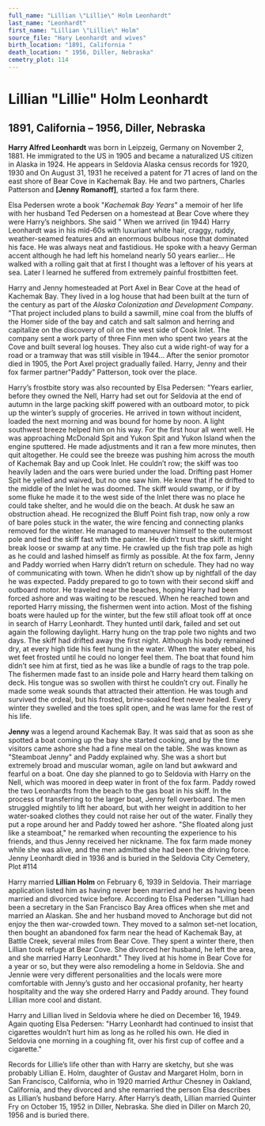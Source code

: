 ```yaml
---
full_name: "Lillian \"Lillie\" Holm Leonhardt"
last_name: "Leonhardt"
first_name: "Lillian \"Lillie\" Holm"
source_file: "Hary Leonhardt and wives"
birth_location: "1891, California "
death_location: " 1956, Diller, Nebraska"
cemetry_plot: 114
---
```

# Lillian "Lillie" Holm Leonhardt

## 1891, California – 1956, Diller, Nebraska

**Harry Alfred Leonhardt** was born in Leipzeig, Germany on November 2,
1881. He immigrated to the US in 1905 and became a naturalized US
citizen in Alaska in 1924. He appears in Seldovia Alaska census records
for 1920, 1930 and On August 31, 1931 he received a patent for 71 acres
of land on the east shore of Bear Cove in Kachemak Bay. He and two
partners, Charles Patterson and **\[Jenny Romanoff\]**, started a fox
farm there.

Elsa Pedersen wrote a book "*Kachemak Bay Years*" a memoir of her life
with her husband Ted Pedersen on a homestead at Bear Cove where they
were Harry’s neighbors. She said " When we arrived (in 1944) Harry
Leonhardt was in his mid-60s with luxuriant white hair, craggy, ruddy,
weather-seamed features and an enormous bulbous nose that dominated his
face. He was always neat and fastidious. He spoke with a heavy German
accent although he had left his homeland nearly 50 years earlier… He
walked with a rolling gait that at first I thought was a leftover of his
years at sea. Later I learned he suffered from extremely painful
frostbitten feet.

Harry and Jenny homesteaded at Port Axel in Bear Cove at the head of
Kachemak Bay. They lived in a log house that had been built at the turn
of the century as part of the *Alaska Colonization and Development
Company*. "That project included plans to build a sawmill, mine coal
from the bluffs of the Homer side of the bay and catch and salt salmon
and herring and capitalize on the discovery of oil on the west side of
Cook Inlet. The company sent a work party of three Finn men who spent
two years at the Cove and built several log houses. They also cut a wide
right-of way for a road or a tramway that was still visible in 1944…
After the senior promotor died in 1905, the Port Axel project gradually
failed. Harry, Jenny and their fox farmer partner"Paddy" Patterson, took
over the place.

Harry’s frostbite story was also recounted by Elsa Pedersen: "Years
earlier, before they owned the Nell, Harry had set out for Seldovia at
the end of autumn in the large packing skiff powered with an outboard
motor, to pick up the winter’s supply of groceries. He arrived in town
without incident, loaded the next morning and was bound for home by
noon. A light southwest breeze helped him on his way. For the first hour
all went well. He was approaching McDonald Spit and Yukon Spit and Yukon
Island when the engine sputtered. He made adjustments and it ran a few
more minutes, then quit altogether. He could see the breeze was pushing
him across the mouth of Kachemak Bay and up Cook Inlet. He couldn’t row;
the skiff was too heavily laden and the oars were buried under the load.
Drifting past Homer Spit he yelled and waived, but no one saw him. He
knew that if he drifted to the middle of the Inlet he was doomed. The
skiff would swamp, or if by some fluke he made it to the west side of
the Inlet there was no place he could take shelter, and he would die on
the beach. At dusk he saw an obstruction ahead. He recognized the Bluff
Point fish trap, now only a row of bare poles stuck in the water, the
wire fencing and connecting planks removed for the winter. He managed to
maneuver himself to the outermost pole and tied the skiff fast with the
painter. He didn’t trust the skiff. It might break loose or swamp at any
time. He crawled up the fish trap pole as high as he could and lashed
himself as firmly as possible. At the fox farm, Jenny and Paddy worried
when Harry didn’t return on schedule. They had no way of communicating
with town. When he didn’t show up by nightfall of the day he was
expected. Paddy prepared to go to town with their second skiff and
outboard motor. He traveled near the beaches, hoping Harry had been
forced ashore and was waiting to be rescued. When he reached town and
reported Harry missing, the fishermen went into action. Most of the
fishing boats were hauled up for the winter, but the few still afloat
took off at once in search of Harry Leonhardt. They hunted until dark,
failed and set out again the following daylight. Harry hung on the trap
pole two nights and two days. The skiff had drifted away the first
night. Although his body remained dry, at every high tide his feet hung
in the water. When the water ebbed, his wet feet frosted until he could
no longer feel them. The boat that found him didn’t see him at first,
tied as he was like a bundle of rags to the trap pole. The fishermen
made fast to an inside pole and Harry heard them talking on deck. His
tongue was so swollen with thirst he couldn’t cry out. Finally he made
some weak sounds that attracted their attention. He was tough and
survived the ordeal, but his frosted, brine-soaked feet never healed.
Every winter they swelled and the toes split open, and he was lame for
the rest of his life.

**Jenny** was a legend around Kachemak Bay. It was said that as soon as
she spotted a boat coming up the bay she started cooking, and by the
time visitors came ashore she had a fine meal on the table. She was
known as "Steamboat Jenny" and Paddy explained why. She was a short but
extremely broad and muscular woman, agile on land but awkward and
fearful on a boat. One day she planned to go to Seldovia with Harry on
the Nell, which was moored in deep water in front of the fox farm. Paddy
rowed the two Leonhardts from the beach to the gas boat in his skiff. In
the process of transferring to the larger boat, Jenny fell overboard.
The men struggled mightily to lift her aboard, but with her weight in
addition to her water-soaked clothes they could not raise her out of the
water. Finally they put a rope around her and Paddy towed her ashore.
"She floated along just like a steamboat," he remarked when recounting
the experience to his friends, and thus Jenny received her nickname. The
fox farm made money while she was alive, and the men admitted she had
been the driving force. Jenny Leonhardt died in 1936 and is buried in
the Seldovia City Cemetery, Plot \#114

Harry married **Lillian Holm** on February 6, 1939 in Seldovia. Their
marriage application listed him as having never been married and her as
having been married and divorced twice before. According to Elsa
Pedersen "Lillian had been a secretary in the San Francisco Bay Area
offices when she met and married an Alaskan. She and her husband moved
to Anchorage but did not enjoy the then war-crowded town. They moved to
a salmon set-net location, then bought an abandoned fox farm near the
head of Kachemak Bay, at Battle Creek, several miles from Bear Cove.
They spent a winter there, then Lillian took refuge at Bear Cove. She
divorced her husband, he left the area, and she married Harry
Leonhardt." They lived at his home in Bear Cove for a year or so, but
they were also remodeling a home in Seldovia. She and Jennie were very
different personalities and the locals were more comfortable with
Jenny’s gusto and her occasional profanity, her hearty hospitality and
the way she ordered Harry and Paddy around. They found Lillian more cool
and distant.

Harry and Lillian lived in Seldovia where he died on December 16, 1949.
Again quoting Elsa Pedersen: "Harry Leonhardt had continued to insist
that cigarettes wouldn’t hurt him as long as he rolled his own. He died
in Seldovia one morning in a coughing fit, over his first cup of coffee
and a cigarette."

Records for Lillie’s life other than with Harry are sketchy, but she was
probably Lillian E. Holm, daughter of Gustav and Margaret Holm, born in
San Francisco, California, who in 1920 married Arthur Chesney in
Oakland, California, and they divorced and she remarried the person Elsa
describes as Lillian’s husband before Harry. After Harry’s death,
Lillian married Quinter Fry on October 15, 1952 in Diller, Nebraska. She
died in Diller on March 20, 1956 and is buried there.
